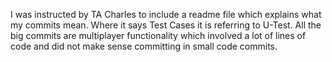 I was instructed by TA Charles to include a readme file which explains what my commits mean. Where it says Test Cases it is referring to U-Test. All the big commits are multiplayer functionality which involved a lot of lines of code and did not make sense committing in small code commits.